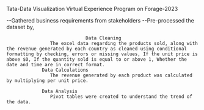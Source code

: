 Tata-Data Visualization Virtual Experience Program on Forage-2023

--Gathered business requirements from stakeholders
--Pre-processed the dataset by,

                                 Data Cleaning 
				 	The excel data regarding the products sold, along with the revenue generated by each country as cleaned using conditional formatting by checking, errors or missing values, If the unit price is above $0, If the quantity sold is equal to or above 1, Whether the date and time are in correct format.		 
				 Data Calculations
				 	The revenue generated by each product was calculated by multiplying per unit price.
						
				 Data Analysis
				 	Pivot tables were created to understand the trend of the data.

